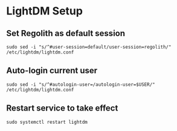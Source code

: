 # LightDM Setup

## Set Regolith as default session

```shell:terminal
sudo sed -i "s/^#user-session=default/user-session=regolith/" /etc/lightdm/lightdm.conf
```

## Auto-login current user

```shell:terminal
sudo sed -i "s/^#autologin-user=/autologin-user=$USER/" /etc/lightdm/lightdm.conf
```

## Restart service to take effect

```shell:terminal
sudo systemctl restart lightdm
```
